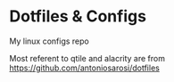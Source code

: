 # Dotfiles & Configs
My linux configs repo

Most referent to qtile and alacrity are from https://github.com/antoniosarosi/dotfiles


